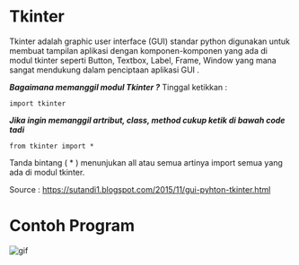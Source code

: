 # Tkinter
Tkinter adalah graphic user interface (GUI) standar python digunakan untuk membuat tampilan aplikasi dengan komponen-komponen yang ada di modul tkinter seperti Button, Textbox, Label, Frame, Window yang mana sangat mendukung dalam penciptaan aplikasi GUI . 

***Bagaimana memanggil modul Tkinter ?***
Tinggal ketikkan : 

`import tkinter `

***Jika ingin memanggil artribut, class, method cukup ketik di bawah code tadi***

`from tkinter import * `

Tanda bintang ( * ) menunjukan all atau semua artinya import semua yang ada di modul tkinter.

Source : https://sutandi1.blogspot.com/2015/11/gui-pyhton-tkinter.html

# Contoh Program

![gif](https://user-images.githubusercontent.com/61005674/103616428-050a9880-4f5f-11eb-9ba3-5e4837f95d05.gif)
